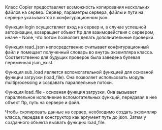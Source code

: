 Класс Copier предоставляет возможность копирования нескольких файлов на сервер.
Сервер, параметры сервера, файлы и пути на сервере указываются в конфигурационном json.

Функция login осуществляет вход на сервер и, в случае успешной авторизации, возвращает объект ftp для взаимодействия с сервером, иначе - None, что потом позволяет делать дополнительные проверки.

Функция read_json непосредственно считывает конфигурационный файл и помещает полученный словарь во внутрь экземпляра класса. Соответственно для будущих проверок была заведена булевая переменная json_exist.

Функция sub_load является вспомогательной функцией для основной функции загрузки (load_file). Она позволяет использовать модуль multiprocessing и создавать параллельные потоки.

Функция load_file - основная функция загрузки. Она вызывает параллельное исполнение вспомогательных функций, передавая в нее объект ftp, путь на сервере и файл.

Чтобы скопировать данные на сервер, необходимо создать экземпляр класса, передав в конструктор как аргумент путь до json. Затем у созданного объекта вызвать функцию load_file.
